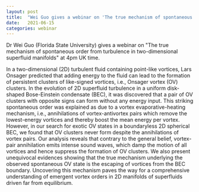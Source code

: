 ```yaml
---
layout: post
title:  "Wei Guo gives a webinar on 'The true mechanism of spontaneous order from turbulence in two-dimensional superfluid manifolds' at 4pm (UK)"
date:   2021-06-15
categories: webinar
---
```

Dr Wei Guo (Florida State University) gives a webinar on "The true mechanism of spontaneous order from turbulence in two-dimensional superfluid manifolds" at 4pm UK time.

In a two-dimensional (2D) turbulent fluid containing point-like vortices, Lars Onsager predicted that adding energy to the fluid can lead to the formation of persistent clusters of like-signed vortices, i.e., Onsager vortex (OV) clusters. In the evolution of 2D superfluid turbulence in a uniform disk-shaped Bose-Einstein condensate (BEC), it was discovered that a pair of OV clusters with opposite signs can form without any energy input. This striking spontaneous order was explained as due to a vortex evaporative-heating mechanism, i.e., annihilations of vortex-antivortex pairs which remove the lowest-energy vortices and thereby boost the mean energy per vortex. However, in our search for exotic OV states in a boundaryless 2D spherical BEC, we found that OV clusters never form despite the annihilations of vortex pairs. Our analysis reveals that contrary to the general belief, vortex-pair annihilation emits intense sound waves, which damp the motion of all vortices and hence suppress the formation of OV clusters. We also present unequivocal evidences showing that the true mechanism underlying the observed spontaneous OV state is the escaping of vortices from the BEC boundary. Uncovering this mechanism paves the way for a comprehensive understanding of emergent vortex orders in 2D manifolds of superfluids driven far from equilibrium.
